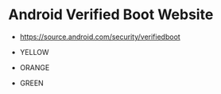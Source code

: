 # Android Verified Boot Website
- https://source.android.com/security/verifiedboot

- YELLOW
- ORANGE
- GREEN
